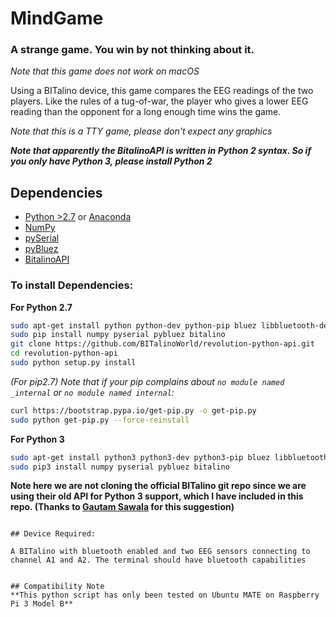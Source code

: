 # MindGame
### A strange game. You win by not thinking about it.
*Note that this game does not work on macOS*

Using a BITalino device, this game compares the EEG readings of the two players. Like the rules of a tug-of-war, the player who gives a lower EEG reading than the opponent for a long enough time wins the game.


*Note that this is a TTY game, please don't expect any graphics*

***Note that apparently the BitalinoAPI is written in Python 2 syntax. So if you only have Python 3, please install Python 2***


## Dependencies
* [Python >2.7](https://www.python.org/downloads/) or [Anaconda](https://www.continuum.io/downloads)
* [NumPy](https://pypi.python.org/pypi/numpy)
* [pySerial](https://pypi.python.org/pypi/pyserial)
* [pyBluez](https://pypi.python.org/pypi/PyBluez/)
* [BitalinoAPI](https://github.com/BITalinoWorld/revolution-python-api)

### To install Dependencies:
**For Python 2.7**

```sh
sudo apt-get install python python-dev python-pip bluez libbluetooth-dev
sudo pip install numpy pyserial pybluez bitalino
git clone https://github.com/BITalinoWorld/revolution-python-api.git
cd revolution-python-api
sudo python setup.py install
```
*(For pip2.7) Note that if your pip complains about `no module named _internal` or `no module named internal`:*

```sh
curl https://bootstrap.pypa.io/get-pip.py -o get-pip.py
sudo python get-pip.py --force-reinstall
```

**For Python 3**
```sh
sudo apt-get install python3 python3-dev python3-pip bluez libbluetooth-dev
sudo pip3 install numpy pyserial pybluez bitalino
```

**Note here we are not cloning the official BITalino git repo since we are using their old API for Python 3 support, which I have included in this repo. (Thanks to [Gautam Sawala](https://github.com/gautamsawala) for this suggestion)**
```

## Device Required:

A BITalino with bluetooth enabled and two EEG sensors connecting to channel A1 and A2. The terminal should have bluetooth capabilities


## Compatibility Note
**This python script has only been tested on Ubuntu MATE on Raspberry Pi 3 Model B**
